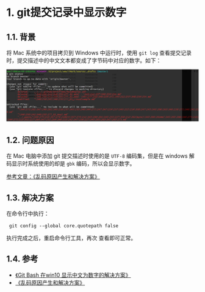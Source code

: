 # 1. git提交记录中显示数字

## 1.1. 背景

将 Mac 系统中的项目拷贝到 Windows 中运行时，使用 `git log` 查看提交记录时，提交描述中的中文文本都变成了字节码中对应的数字。如下：

![](pics/20211205183829541_330.png)

## 1.2. 问题原因

在 Mac 电脑中添加 git 提交描述时使用的是 `UTF-8` 编码集，但是在 windows 解码显示时系统使用的却是 `gbk` 编码，所以会显示数字。

[参考文章：《乱码原因产生和解决方案》](https://xmuli.blog.csdn.net/article/details/109567352)

## 1.3. 解决方案

在命令行中执行：

```git
 git config --global core.quotepath false
```

执行完成之后，重启命令行工具，再次 查看即可正常。

## 1.4. 参考

* [《Git Bash 在win10 显示中文为数字的解决方案》](https://blog.csdn.net/qq_33154343/article/details/109567337)
* [《乱码原因产生和解决方案》](https://xmuli.blog.csdn.net/article/details/109567352)